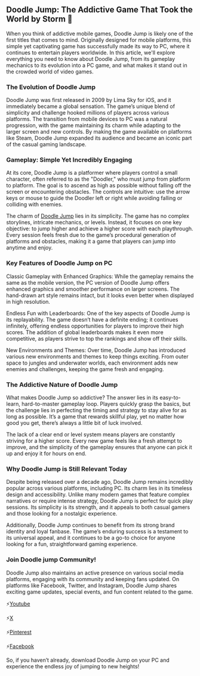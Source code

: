 ## Doodle Jump: The Addictive Game That Took the World by Storm 👋
When you think of addictive mobile games, Doodle Jump is likely one of the first titles that comes to mind. Originally designed for mobile platforms, this simple yet captivating game has successfully made its way to PC, where it continues to entertain players worldwide. In this article, we'll explore everything you need to know about Doodle Jump, from its gameplay mechanics to its evolution into a PC game, and what makes it stand out in the crowded world of video games.

### **The Evolution of Doodle Jump**
Doodle Jump was first released in 2009 by Lima Sky for iOS, and it immediately became a global sensation. The game’s unique blend of simplicity and challenge hooked millions of players across various platforms. The transition from mobile devices to PC was a natural progression, with the game maintaining its charm while adapting to the larger screen and new controls. By making the game available on platforms like Steam, Doodle Jump expanded its audience and became an iconic part of the casual gaming landscape.

### **Gameplay: Simple Yet Incredibly Engaging**
At its core, Doodle Jump is a platformer where players control a small character, often referred to as the "Doodler," who must jump from platform to platform. The goal is to ascend as high as possible without falling off the screen or encountering obstacles. The controls are intuitive: use the arrow keys or mouse to guide the Doodler left or right while avoiding falling or colliding with enemies.

The charm of [Doodle Jump](https://doodle-jump.co/) lies in its simplicity. The game has no complex storylines, intricate mechanics, or levels. Instead, it focuses on one key objective: to jump higher and achieve a higher score with each playthrough. Every session feels fresh due to the game’s procedural generation of platforms and obstacles, making it a game that players can jump into anytime and enjoy.

### **Key Features of Doodle Jump on PC**
Classic Gameplay with Enhanced Graphics: While the gameplay remains the same as the mobile version, the PC version of Doodle Jump offers enhanced graphics and smoother performance on larger screens. The hand-drawn art style remains intact, but it looks even better when displayed in high resolution.

Endless Fun with Leaderboards: One of the key aspects of Doodle Jump is its replayability. The game doesn’t have a definite ending; it continues infinitely, offering endless opportunities for players to improve their high scores. The addition of global leaderboards makes it even more competitive, as players strive to top the rankings and show off their skills.

New Environments and Themes: Over time, Doodle Jump has introduced various new environments and themes to keep things exciting. From outer space to jungles and underwater worlds, each environment adds new enemies and challenges, keeping the game fresh and engaging.

### **The Addictive Nature of Doodle Jump**
What makes Doodle Jump so addictive? The answer lies in its easy-to-learn, hard-to-master gameplay loop. Players quickly grasp the basics, but the challenge lies in perfecting the timing and strategy to stay alive for as long as possible. It’s a game that rewards skillful play, yet no matter how good you get, there’s always a little bit of luck involved.

The lack of a clear end or level system means players are constantly striving for a higher score. Every new game feels like a fresh attempt to improve, and the simplicity of the gameplay ensures that anyone can pick it up and enjoy it for hours on end.

### **Why Doodle Jump is Still Relevant Today**
Despite being released over a decade ago, Doodle Jump remains incredibly popular across various platforms, including PC. Its charm lies in its timeless design and accessibility. Unlike many modern games that feature complex narratives or require intense strategy, Doodle Jump is perfect for quick play sessions. Its simplicity is its strength, and it appeals to both casual gamers and those looking for a nostalgic experience.

Additionally, Doodle Jump continues to benefit from its strong brand identity and loyal fanbase. The game’s enduring success is a testament to its universal appeal, and it continues to be a go-to choice for anyone looking for a fun, straightforward gaming experience.

### **Join Doodle jump Community!**
Doodle Jump also maintains an active presence on various social media platforms, engaging with its community and keeping fans updated. On platforms like Facebook, Twitter, and Instagram, Doodle Jump shares exciting game updates, special events, and fun content related to the game.

⚡[Youtube](https://www.youtube.com/@doodlejump3d)

⚡[X](https://x.com/doodlejump3d)

⚡[Pinterest](https://www.pinterest.com/doodlejump3d/)

⚡[Facebook](https://www.facebook.com/doodlejump.unblocked/)

So, if you haven’t already, download Doodle Jump on your PC and experience the endless joy of jumping to new heights!

<!--
**doodlejump3d/doodlejump3d** is a ✨ _special_ ✨ repository because its `README.md` (this file) appears on your GitHub profile.

Here are some ideas to get you started:

- 🔭 I’m currently working on ...
- 🌱 I’m currently learning ...
- 👯 I’m looking to collaborate on ...
- 🤔 I’m looking for help with ...
- 💬 Ask me about ...
- 📫 How to reach me: ...
- 😄 Pronouns: ...
- ⚡ Fun fact: ...
-->
